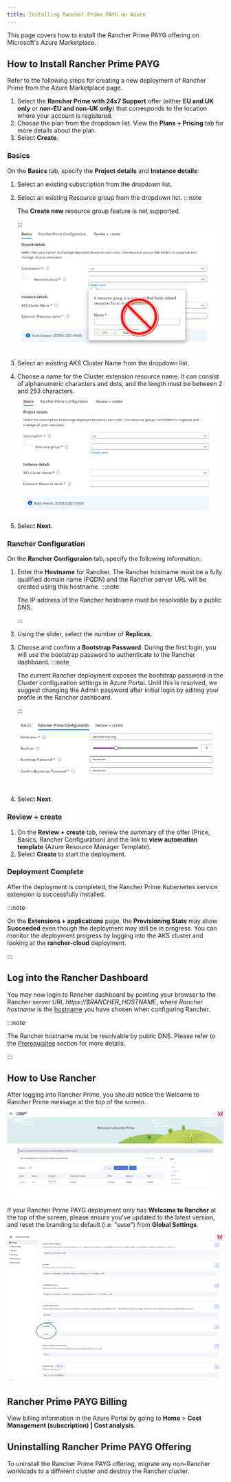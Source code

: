 ```yaml
---
title: Installing Rancher Prime PAYG on Azure
---
```


This page covers how to install the Rancher Prime PAYG offering on Microsoft's Azure Marketplace.

## How to Install Rancher Prime PAYG

Refer to the following steps for creating a new deployment of Rancher Prime from the Azure Marketplace page.

1. Select the **Rancher Prime with 24x7 Support** offer (either **EU and UK only** or **non-EU and non-UK only**) that corresponds to the location where your account is registered.
1. Choose the plan from the dropdown list. View the **Plans + Pricing** tab for more details about the plan.
1. Select **Create**.

### Basics

On the **Basics** tab, specify the **Project details** and **Instance details**:

1. Select an existing subscription from the dropdown list.
1. Select an existing Resource group from the dropdown list.
   :::note

   The **Create new** resource group feature is not supported.

   :::
   ![Create new resource group not supported](/img/install-rancher-prime-basics-create-new.png)
1. Select an existing AKS Cluster Name from the dropdown list.
1. Choose a name for the Cluster extension resource name. It can consist of alphanumeric characters and dots, and the length must be between 2 and 253 characters.
![Basics tab](/img/install-rancher-prime-basics.png)
1. Select **Next**.

### Rancher Configuration

On the **Rancher Configuraion** tab, specify the following information:

1. Enter the **Hostname** for Rancher. The Rancher hostname must be a fully qualified domain name (FQDN) and the Rancher server URL will be created using this hostname.
   :::note

   The IP address of the Rancher hostname must be resolvable by a public DNS.

   :::
1. Using the slider, select the number of **Replicas**.
1. Choose and confirm a **Bootstrap Password**. During the first login, you will use the bootstrap password to authenticate to the Rancher dashboard.
   :::note

   The current Rancher deployment exposes the bootstrap password in the Cluster configuration settings in Azure Portal. Until this is resolved, we suggest changing the Admin password after initial login by editing your profile in the Rancher dashboard.

   :::
   ![Rancher Configuration](/img/install-rancher-prime-bootstrap-password.png)
1. Select **Next**.

### Review + create

1. On the **Review + create** tab, review the summary of the offer (Price, Basics, Rancher Configuration) and the link to **view automation template** (Azure Resource Manager Template).
1. Select **Create** to start the deployment.

### Deployment Complete

After the deployment is completed, the Rancher Prime Kubernetes service extension is successfully installed.

:::note

On the **Extensions + applications** page, the **Provisioning State** may show **Succeeded** even though the deployment may still be in progress. You can monitor the deployment progress by logging into the AKS cluster and looking at the **rancher-cloud** deployment.

:::

## Log into the Rancher Dashboard

You may now login to Rancher dashboard by pointing your browser to the Rancher server URL *https://$RANCHER_HOSTNAME*, where *Rancher hostname* is the [hostname](#rancher-configuration) you have chosen when configuring Rancher.

:::note

The Rancher hostname must be resolvable by public DNS. Please refer to the [Prerequisites](./prerequisites) section for more details.

:::

## How to Use Rancher

After logging into Rancher Prime, you should notice the Welcome to Rancher Prime message at the top of the screen.

![Rancher Prime Home](/img/install-rancher-prime-home.png)

If your Rancher Prime PAYG deployment only has **Welcome to Rancher** at the top of the screen, please ensure you've updated to the latest version, and reset the branding to default (i.e. "suse") from **Global Settings**.

![Global Settings](/img/install-rancher-prime-global-settings.png)

## Rancher Prime PAYG Billing

View billing information in the Azure Portal by going to **Home** > **Cost Management (subscription) | Cost analysis**.

## Uninstalling Rancher Prime PAYG Offering

To uninstall the Rancher Prime PAYG offering, migrate any non-Rancher workloads to a different cluster and destroy the Rancher cluster.

